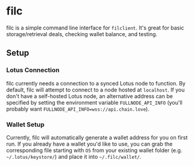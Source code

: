 # filc

filc is a simple command line interface for `filclient`. It's great for basic storage/retrieval deals, checking wallet balance, and testing.

## Setup

### Lotus Connection
filc currently needs a connection to a synced Lotus node to function. By default, filc will attempt to connect to a node hosted at `localhost`. If you don't have a self-hosted Lotus node, an alternative address can be specified by setting the environment variable `FULLNODE_API_INFO` (you'll probably want `FULLNODE_API_INFO=wss://api.chain.love`).

### Wallet Setup
Currently, filc will automatically generate a wallet address for you on first run. If you already have a wallet you'd like to use, you can grab the corresponding file starting with `O5` from your existing wallet folder (e.g. `~/.lotus/keystore/`) and place it into `~/.filc/wallet/`.